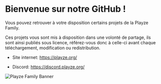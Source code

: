 # Bienvenue sur notre GitHub !
Vous pouvez retrouver à votre disposition certains projets de la Playze Family.

Ces projets vous sont mis à disposition dans une volonté de partage, ils sont ainsi publiés sous licence, référez-vous donc à celle-ci avant chaque téléchargement, modification ou redistribution.

- Site internet: https://playze.org/

- Discord: https://discord.playze.org/

![Playze Family Banner](https://cdn.discordapp.com/attachments/602209003027824675/1062436984439709786/PLAYZE_FAMILY_COPYRIGHTED.png)
